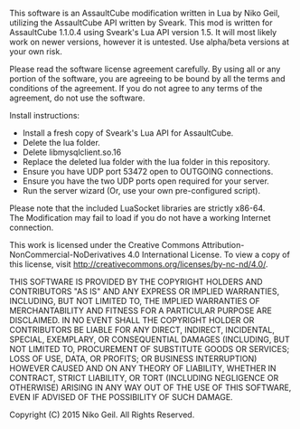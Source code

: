 This software is an AssaultCube modification written in Lua by Niko Geil, utilizing the AssaultCube API written by Sveark. This mod is written for AssaultCube 1.1.0.4 using Sveark's Lua API version 1.5. It will most likely work on newer versions, however it is untested. Use alpha/beta versions at your own risk.  
  
Please read the software license agreement carefully. By using all or any portion of the software, you are agreeing to be bound by all the terms and conditions of the agreement. If you do not agree to any terms of the agreement, do not use the software.  
  
Install instructions:  
* Install a fresh copy of Sveark's Lua API for AssaultCube.  
* Delete the lua folder.  
* Delete libmysqlclient.so.16  
* Replace the deleted lua folder with the lua folder in this repository.  
* Ensure you have UDP port 53472 open to OUTGOING connections.  
* Ensure you have the two UDP ports open required for your server.  
* Run the server wizard (Or, use your own pre-configured script).  
  
Please note that the included LuaSocket libraries are strictly x86-64.  
The Modification may fail to load if you do not have a working Internet connection.  
  
This work is licensed under the Creative Commons Attribution-NonCommercial-NoDerivatives 4.0 International License. To view a copy of this license, visit http://creativecommons.org/licenses/by-nc-nd/4.0/.  
  
THIS SOFTWARE IS PROVIDED BY THE COPYRIGHT HOLDERS AND CONTRIBUTORS "AS IS" AND ANY EXPRESS OR IMPLIED WARRANTIES, INCLUDING, BUT NOT LIMITED TO, THE IMPLIED WARRANTIES OF MERCHANTABILITY AND FITNESS FOR A PARTICULAR PURPOSE ARE DISCLAIMED. IN NO EVENT SHALL THE COPYRIGHT HOLDER OR CONTRIBUTORS BE LIABLE FOR ANY DIRECT, INDIRECT, INCIDENTAL, SPECIAL, EXEMPLARY, OR CONSEQUENTIAL DAMAGES (INCLUDING, BUT NOT LIMITED TO, PROCUREMENT OF SUBSTITUTE GOODS OR SERVICES; LOSS OF USE, DATA, OR PROFITS; OR BUSINESS INTERRUPTION) HOWEVER CAUSED AND ON ANY THEORY OF LIABILITY, WHETHER IN CONTRACT, STRICT LIABILITY, OR TORT (INCLUDING NEGLIGENCE OR OTHERWISE) ARISING IN ANY WAY OUT OF THE USE OF THIS SOFTWARE, EVEN IF ADVISED OF THE POSSIBILITY OF SUCH DAMAGE.  
  
Copyright (C) 2015 Niko Geil. All Rights Reserved.  
